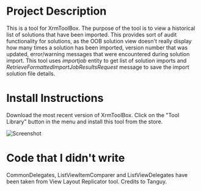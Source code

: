 # Project Description

This is a tool for XrmToolBox. The purpose of the tool is to view a historical list of solutions that have been imported. This provides sort of audit functionality for solutions, as the OOB solution view doesn't really display how many times a solution has been imported, version number that was updated, error/warning messages that were encountered during solution import. This tool uses _importjob_ entity to get list of solution imports and _RetrieveFormattedImportJobResultsRequest_ message to save the import solution file details.

# Install Instructions
Download the most recent version of XrmToolBox. Click on the "Tool Library" button in the menu and install this tool from the store.

![Screenshot](SolutionHistory.png "Screenshot")

# Code that I didn't write
CommonDelegates, ListViewItemComparer and ListViewDelegates have been taken from View Layout Replicator tool. Credits to Tanguy.
